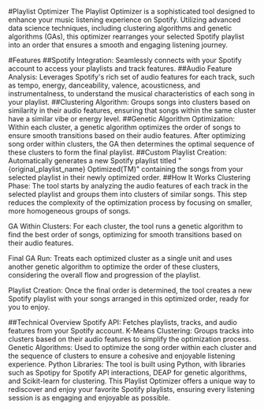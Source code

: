 #Playlist Optimizer
The Playlist Optimizer is a sophisticated tool designed to enhance your music listening experience on Spotify. Utilizing advanced data science techniques, including clustering algorithms and genetic algorithms (GAs), this optimizer rearranges your selected Spotify playlist into an order that ensures a smooth and engaging listening journey.

#Features
##Spotify Integration: Seamlessly connects with your Spotify account to access your playlists and track features.
##Audio Feature Analysis: Leverages Spotify's rich set of audio features for each track, such as tempo, energy, danceability, valence, acousticness, and instrumentalness, to understand the musical characteristics of each song in your playlist.
##Clustering Algorithm: Groups songs into clusters based on similarity in their audio features, ensuring that songs within the same cluster have a similar vibe or energy level.
##Genetic Algorithm Optimization: Within each cluster, a genetic algorithm optimizes the order of songs to ensure smooth transitions based on their audio features. After optimizing song order within clusters, the GA then determines the optimal sequence of these clusters to form the final playlist.
##Custom Playlist Creation: Automatically generates a new Spotify playlist titled "{original_playlist_name} Optimized(TM)" containing the songs from your selected playlist in their newly optimized order.
##How It Works
Clustering Phase: The tool starts by analyzing the audio features of each track in the selected playlist and groups them into clusters of similar songs. This step reduces the complexity of the optimization process by focusing on smaller, more homogeneous groups of songs.

GA Within Clusters: For each cluster, the tool runs a genetic algorithm to find the best order of songs, optimizing for smooth transitions based on their audio features.

Final GA Run: Treats each optimized cluster as a single unit and uses another genetic algorithm to optimize the order of these clusters, considering the overall flow and progression of the playlist.

Playlist Creation: Once the final order is determined, the tool creates a new Spotify playlist with your songs arranged in this optimized order, ready for you to enjoy.

##Technical Overview
Spotify API: Fetches playlists, tracks, and audio features from your Spotify account.
K-Means Clustering: Groups tracks into clusters based on their audio features to simplify the optimization process.
Genetic Algorithms: Used to optimize the song order within each cluster and the sequence of clusters to ensure a cohesive and enjoyable listening experience.
Python Libraries: The tool is built using Python, with libraries such as Spotipy for Spotify API interactions, DEAP for genetic algorithms, and Scikit-learn for clustering.
This Playlist Optimizer offers a unique way to rediscover and enjoy your favorite Spotify playlists, ensuring every listening session is as engaging and enjoyable as possible.






